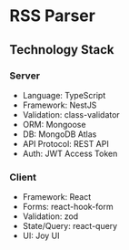 # RSS Parser

## Technology Stack

### Server
- Language: TypeScript
- Framework: NestJS
- Validation: class-validator
- ORM: Mongoose
- DB: MongoDB Atlas
- API Protocol: REST API
- Auth: JWT Access Token

### Client
- Framework: React
- Forms: react-hook-form
- Validation: zod
- State/Query: react-query
- UI: Joy UI
